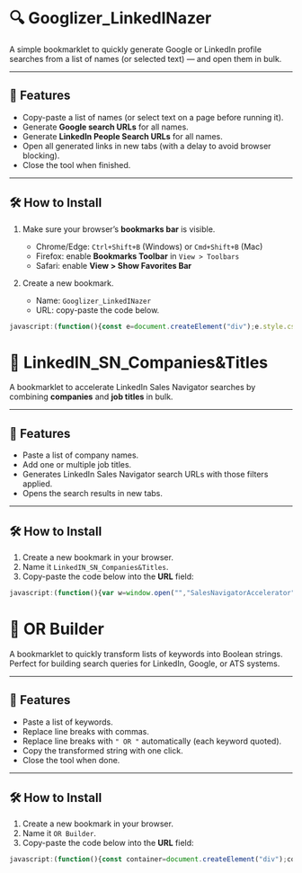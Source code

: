 # 🔍 Googlizer_LinkedINazer

A simple bookmarklet to quickly generate Google or LinkedIn profile searches from a list of names (or selected text) — and open them in bulk.

---

## 🚀 Features
- Copy-paste a list of names (or select text on a page before running it).
- Generate **Google search URLs** for all names.
- Generate **LinkedIn People Search URLs** for all names.
- Open all generated links in new tabs (with a delay to avoid browser blocking).
- Close the tool when finished.

---

## 🛠️ How to Install
1. Make sure your browser’s **bookmarks bar** is visible.  
   - Chrome/Edge: `Ctrl+Shift+B` (Windows) or `Cmd+Shift+B` (Mac)  
   - Firefox: enable **Bookmarks Toolbar** in `View > Toolbars`  
   - Safari: enable **View > Show Favorites Bar**  

2. Create a new bookmark.  
   - Name: `Googlizer_LinkedINazer`  
   - URL: copy-paste the code below.

```javascript
javascript:(function(){const e=document.createElement("div");e.style.cssText="position:fixed;top:50%;left:50%;transform:translate(-50%,-50%);background-color:#f4f4f4;border:1px solid #ccc;box-shadow:0 2px 8px rgba(0,0,0,.1);padding:20px;font-family:Arial;color:#333;z-index:9999;";const selectedText=window.getSelection().toString();const t=document.createElement("textarea");t.style.cssText="width:100%;height:120px;padding:8px;border:1px solid #ccc;resize:none;margin-bottom:10px;";t.placeholder="Paste data here...";if(selectedText){t.value=selectedText;}e.appendChild(t);const transformations=[{text:"Googlization",transform:"https://www.google.com/search?q="},{text:"LinkedInation",transform:"https://www.linkedin.com/search/results/people/?keywords="}];transformations.forEach(transformation=>{const button=document.createElement("button");button.style.cssText="background-color:#007bff;color:#fff;border-radius:5px;padding:8px 12px;cursor:pointer;margin-right:10px;margin-bottom:5px;";button.textContent=transformation.text;button.addEventListener("click",()=>{const transformedText=t.value.split("\n").map(line=>{return transformation.transform+encodeURIComponent(line.replace(/ /g," "));});t.value=transformedText.join("\n");});e.appendChild(button);});const bulkOpenButton=document.createElement("button");bulkOpenButton.style.cssText="background-color:#007bff;color:#fff;border-radius:5px;padding:8px 12px;cursor:pointer;margin-right:10px;margin-bottom:5px;";bulkOpenButton.textContent="Bulk Open Links in Tabs";bulkOpenButton.addEventListener("click",()=>{const urls=t.value.split("\n");urls.forEach((url,index)=>{setTimeout(()=>window.open(url),index*2500);});});e.appendChild(bulkOpenButton);const closeButton=document.createElement("button");closeButton.style.cssText="background-color:#007bff;color:#fff;border-radius:5px;padding:8px 12px;cursor:pointer;margin-right:10px;margin-bottom:5px;";closeButton.textContent="Close";closeButton.addEventListener("click",()=>{document.body.removeChild(e);});e.appendChild(closeButton);document.body.appendChild(e);})();
```

# 🏢 LinkedIN_SN_Companies&Titles

A bookmarklet to accelerate LinkedIn Sales Navigator searches by combining **companies** and **job titles** in bulk.

---

## 🚀 Features
- Paste a list of company names.  
- Add one or multiple job titles.  
- Generates LinkedIn Sales Navigator search URLs with those filters applied.  
- Opens the search results in new tabs.  

---

## 🛠️ How to Install
1. Create a new bookmark in your browser.  
2. Name it `LinkedIN_SN_Companies&Titles`.  
3. Copy-paste the code below into the **URL** field:

```javascript
javascript:(function(){var w=window.open("","SalesNavigatorAccelerator","width=500,height=370,scrollbars=1,resizable=1");w.document.title="Sales Navigator Accelerator by Anara";var styles=`body{font-family:Arial,sans-serif;background-color:#f4f4f4;padding:20px;color:#333;}textarea{width:100%;height:200px;padding:10px;font-size:14px;border-radius:4px;border:1px solid #ccc;}button{display:block;width:100%;padding:10px 15px;margin-top:20px;background-color:#1b3a51;color:#fff;border:none;border-radius:4px;cursor:pointer;}button:hover{background-color:#2980b9;}`;w.document.write(`<html><head><title>Sales Navigator Accelerator by Anara</title><style>${styles}</style></head><body><textarea id='inputArea' placeholder='Paste your companies list here...'></textarea><button id='submitButton'>Play</button></body></html>`);w.document.getElementById('submitButton').addEventListener('click',function(){var companies=w.document.getElementById('inputArea').value.split("\n");w.document.body.innerHTML=`<textarea id='inputArea' placeholder='Enter Position Title...'></textarea><button id='submitTitles'>Let the music play!</button>`;w.document.getElementById('submitTitles').addEventListener('click',function(){var titles=w.document.getElementById('inputArea').value.split("\n");var o_url="https://www.linkedin.com/sales/search/people?query=(recentSearchParam%3A(id%3A2590758754%2CdoLogHistory%3Atrue)%2Cfilters%3AList((type%3ACURRENT_COMPANY%2Cvalues%3AList((text%3AAAAAA%2CselectionType%3AINCLUDED)%2C(text%3ABBBBB%2520CCCCC%2CselectionType%3AINCLUDED)))%2C(type%3AREGION%2Cvalues%3AList((id%3A105015875%2Ctext%3AFrance%2CselectionType%3AINCLUDED)))%2C(type%3ACURRENT_TITLE%2Cvalues%3AList((text%3AFFFFF%2CselectionType%3AINCLUDED)%2C(text%3AGGGGG%2520HHHHH%2CselectionType%3AINCLUDED)))))&sessionId=Ny6jUkTdQ0qh2HciS%2Fq36A%3D%3D&viewAllFilters=true";for(var i=0;i<Math.ceil(companies.length/50);i++){var cC=companies.slice(i*50,(i+1)*50);var cUP=cC.map(function(c){return `(text%3A${encodeURIComponent(c.trim())}%2CselectionType%3AINCLUDED)`;}).join(",");var uWC=o_url.replace("(type%3ACURRENT_COMPANY%2Cvalues%3AList((text%3AAAAAA%2CselectionType%3AINCLUDED)%2C(text%3ABBBBB%2520CCCCC%2CselectionType%3AINCLUDED)))",`(type%3ACURRENT_COMPANY%2Cvalues%3AList(${cUP}))`);var tUP=titles.map(function(t){return `(text%3A${encodeURIComponent(t.trim())}%2CselectionType%3AINCLUDED)`;}).join(",");var fU=uWC.replace("(type%3ACURRENT_TITLE%2Cvalues%3AList((text%3AFFFFF%2CselectionType%3AINCLUDED)%2C(text%3AGGGGG%2520HHHHH%2CselectionType%3AINCLUDED)))",`(type%3ACURRENT_TITLE%2Cvalues%3AList(${tUP}))`);window.open(fU,'_blank');}w.close();});});})();
```

# 🧩 OR Builder

A bookmarklet to quickly transform lists of keywords into Boolean strings.  
Perfect for building search queries for LinkedIn, Google, or ATS systems.

---

## 🚀 Features
- Paste a list of keywords.  
- Replace line breaks with commas.  
- Replace line breaks with `" OR "` automatically (each keyword quoted).  
- Copy the transformed string with one click.  
- Close the tool when done.  

---

## 🛠️ How to Install
1. Create a new bookmark in your browser.  
2. Name it `OR Builder`.  
3. Copy-paste the code below into the **URL** field:

```javascript
javascript:(function(){const container=document.createElement("div");container.style.cssText="position:fixed;top:50%;left:50%;transform:translate(-50%,-50%);padding:20px;background-color:#f4f4f4;border:1px solid #ccc;box-shadow:0 2px 8px rgba(0,0,0,.1);z-index:9999;font-family:Arial,sans-serif;color:#333;";const textarea=document.createElement("textarea");textarea.style.cssText="width:100%;height:120px;padding:8px;border:1px solid #ccc;margin-bottom:10px;resize:none;";textarea.placeholder="Paste data here...";container.appendChild(textarea);const buttonStyles="padding:8px 16px;margin-right:10px;font-size:14px;background-color:#007bff;border:none;border-radius:4px;color:white;cursor:pointer;";const commaButton=document.createElement("button");commaButton.style.cssText=buttonStyles;commaButton.textContent="Replace with Comma";commaButton.addEventListener("click",()=>{textarea.value=textarea.value.replace(/\n/g,",");});container.appendChild(commaButton);const orButton=document.createElement("button");orButton.style.cssText=buttonStyles;orButton.textContent='Replace with \" OR \"';orButton.addEventListener("click",()=>{const lines=textarea.value.split("\n").map(line=>`\"${line}\"`);textarea.value=lines.join(" OR ");});container.appendChild(orButton);const copyCloseWrapper=document.createElement("div");copyCloseWrapper.style.cssText="display:flex;justify-content:space-between;align-items:center;margin-top:10px;";const copyButton=document.createElement("button");copyButton.style.cssText=buttonStyles;copyButton.textContent="Copy Transformation";copyButton.addEventListener("click",()=>{textarea.select();document.execCommand("copy");});copyCloseWrapper.appendChild(copyButton);const closeButton=document.createElement("button");closeButton.style.cssText=buttonStyles;closeButton.textContent="Close";closeButton.addEventListener("click",()=>{document.body.removeChild(container);});copyCloseWrapper.appendChild(closeButton);container.appendChild(copyCloseWrapper);document.body.appendChild(container);})();
```
